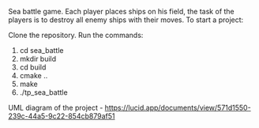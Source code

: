 Sea battle game. Each player places ships on his field, the task of the players is to destroy all enemy ships with their moves. To start a project:

Clone the repository.
Run the commands:
1) cd sea_battle
2) mkdir build
3) cd build
4) cmake ..
5) make
6) ./tp_sea_battle

UML diagram of the project - https://lucid.app/documents/view/571d1550-239c-44a5-9c22-854cb879af51
